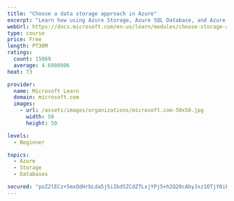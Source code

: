 ```yaml
---
title: "Choose a data storage approach in Azure"
excerpt: "Learn how using Azure Storage, Azure SQL Database, and Azure Cosmos DB - or a combination of them - for your business scenario is the best way to get the most performant solution."
webUrl: https://docs.microsoft.com/en-us/learn/modules/choose-storage-approach-in-azure/
type: course
price: Free
length: PT30M
ratings:
  count: 15869
  average: 4.6980906
heat: 73

provider:
  name: Microsoft Learn
  domain: microsoft.com
  images:
    - url: /assets/images/organizations/microsoft.com-50x50.jpg
      width: 50
      height: 50

levels:
  - Beginner

topics:
  - Azure
  - Storage
  - Databases

secured: "poZ2lECz+5mxQdHrbLda5j5iIbdSZCdZTLxjYPj5+h2Q20cAbyJxz1OTjY8iFt0Nw8RgAj3erb3SycuCde3spIhVOA0kOI4K7XHMW7sekGLuBabjP5ENcBlrCWydeGspH4WK7d2nkBwNq/Zd9ISaGxxPJxLQZIGRJM4axUpg6r0YKZiXyhNU9OE9Ok5MpEeo8t5uwcpQ5eS1yF0DoLdxiaHyLBN+EkJATFpruNR2C82BjIOCa6TIYzliQrLwHWPe9AcGe2xeqKvJbYE5afHUYIU1kZauH+ZwWjd63HPbBNJ9nVr/k9fiL5R04GJ5WuwrtSMD2FyQCfp0ZymuUB6zn7dm1xlT/0vaYcEQ+im6kK8eS4tDC0MGNWmFfmDvBHT7DwuAB77GBrGr6ahRc7p/MGsaOM/Mtq6eaYSqiLtAtkD9uzs1suwX8iAjH1RTyUks;WF6umntSRsSaxzjISGV3uA=="
---
```


